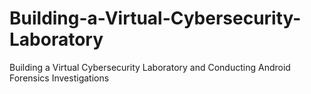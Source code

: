 # Building-a-Virtual-Cybersecurity-Laboratory
Building a Virtual Cybersecurity Laboratory and Conducting Android Forensics Investigations
